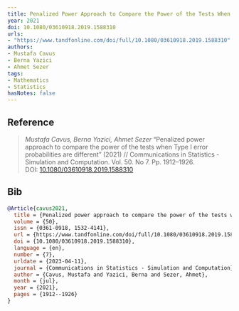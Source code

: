 ```yaml
---
title: Penalized Power Approach to Compare the Power of the Tests When Type I Error Probabilities Are Different
year: 2021
doi: 10.1080/03610918.2019.1588310
urls:
- "https://www.tandfonline.com/doi/full/10.1080/03610918.2019.1588310"
authors:
- Mustafa Cavus
- Berna Yazici
- Ahmet Sezer
tags:
- Mathematics
- Statistics
hasNotes: false
---
```


## Reference

> <i>Mustafa Cavus, Berna Yazici, Ahmet Sezer</i> “Penalized power approach to compare the power of the tests when Type I error probabilities are different” (2021) // Communications in Statistics - Simulation and Computation. Vol.&nbsp;50. No&nbsp;7. Pp.&nbsp;1912–1926. DOI:&nbsp;<a href='https://doi.org/10.1080/03610918.2019.1588310'>10.1080/03610918.2019.1588310</a>

## Bib

```bib
@Article{cavus2021,
  title = {Penalized power approach to compare the power of the tests when Type I error probabilities are different},
  volume = {50},
  issn = {0361-0918, 1532-4141},
  url = {https://www.tandfonline.com/doi/full/10.1080/03610918.2019.1588310},
  doi = {10.1080/03610918.2019.1588310},
  language = {en},
  number = {7},
  urldate = {2023-04-11},
  journal = {Communications in Statistics - Simulation and Computation},
  author = {Cavus, Mustafa and Yazici, Berna and Sezer, Ahmet},
  month = {jul},
  year = {2021},
  pages = {1912--1926}
}
```
